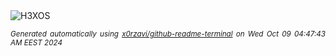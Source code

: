 <div align="justify">
<picture>
    <source media="(prefers-color-scheme: dark)" srcset="https://i.ibb.co/G7gGqNP/output-gif.gif">
    <source media="(prefers-color-scheme: light)" srcset="https://i.ibb.co/G7gGqNP/output-gif.gif">
    <img alt="H3XOS" src="https://i.ibb.co/G7gGqNP/output-gif.gif">
</picture>

<sub><i>Generated automatically using [x0rzavi/github-readme-terminal](https://github.com/x0rzavi/github-readme-terminal) on Wed Oct 09 04:47:43 AM EEST 2024</i></sub>
</div>